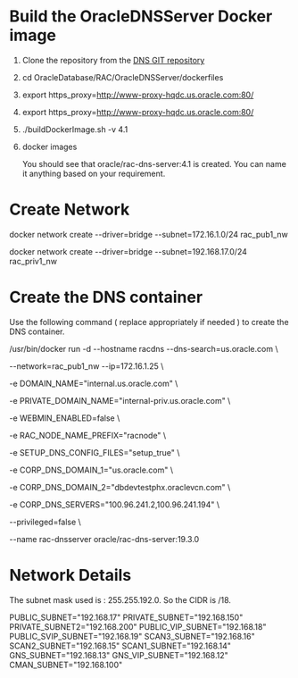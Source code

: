 # Build the OracleDNSServer Docker image

1. Clone the repository from the [DNS GIT repository](https://github.com/tthathac/docker-images/tree/patch-1)
2. cd OracleDatabase/RAC/OracleDNSServer/dockerfiles
3. export https_proxy=http://www-proxy-hqdc.us.oracle.com:80/
4. export https_proxy=http://www-proxy-hqdc.us.oracle.com:80/
5. ./buildDockerImage.sh -v 4.1
6. docker images

   You should see that oracle/rac-dns-server:4.1 is created. You can name it anything based on your requirement.

# Create Network

docker network create --driver=bridge --subnet=172.16.1.0/24 rac_pub1_nw

docker network create --driver=bridge --subnet=192.168.17.0/24 rac_priv1_nw

# Create the DNS container
Use the following command ( replace appropriately if needed ) to create the DNS container.

/usr/bin/docker run -d --hostname racdns --dns-search=us.oracle.com \\

--network=rac_pub1_nw --ip=172.16.1.25 \\

-e DOMAIN_NAME="internal.us.oracle.com" \\

-e PRIVATE_DOMAIN_NAME="internal-priv.us.oracle.com" \\

-e WEBMIN_ENABLED=false \\

-e RAC_NODE_NAME_PREFIX="racnode" \\

-e SETUP_DNS_CONFIG_FILES="setup_true" \\

-e CORP_DNS_DOMAIN_1="us.oracle.com" \\

-e CORP_DNS_DOMAIN_2="dbdevtestphx.oraclevcn.com" \\

-e CORP_DNS_SERVERS="100.96.241.2,100.96.241.194" \\

--privileged=false \\

--name rac-dnsserver oracle/rac-dns-server:19.3.0

# Network Details
The subnet mask used is : 255.255.192.0. So the CIDR is /18.

PUBLIC_SUBNET="192.168.17"
PRIVATE_SUBNET="192.168.150"
PRIVATE_SUBNET2="192.168.200"
PUBLIC_VIP_SUBNET="192.168.18"
PUBLIC_SVIP_SUBNET="192.168.19"
SCAN3_SUBNET="192.168.16"
SCAN2_SUBNET="192.168.15"
SCAN1_SUBNET="192.168.14"
GNS_SUBNET="192.168.13"
GNS_VIP_SUBNET="192.168.12"
CMAN_SUBNET="192.168.100"
